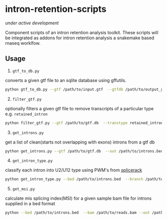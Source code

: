 # intron-retention-scripts

*under active development*

Component scripts of an intron retention analysis toolkit. These scripts will be integrated as addons for intron retention analysis a snakemake based rnaseq worklfow. 

## Usage

1. `gtf_to_db.py`

converts a given gtf file to an sqlite database using gffutils. 

```bash
python gtf_to_db.py --gtf /path/to/input.gtf  --gtfdb /path/to/output_gtf.db
```

2. `filter_gtf.py`

optionally filters a given gtf file to remove transcripts of a particular type e.g. `retained_intron`

```bash
python filter_gtf.py --gtf /path/to/gtf.db  --transtype retained_intron -out /path/to/output.txt
```

3. `get_introns.py`

get a list of clean(starts not overlapping with exons) introns from a gtf db

```bash
python get_introns.py --gtf /path/to/gtf.db  --out /path/to/introns.bed
```

4. `get_intron_type.py`

classify each intron into U2/U12 type using PWM's from [splicerack](http://katahdin.mssm.edu/splice/index.cgi?database=spliceNew)

```bash
python get_intron_type.py --bed /path/to/introns.bed  --branch /path/to/branch.pwm --don /path/to/don.pwm --genome /path/to/genome.fa --out /path/to/intronType.xls
```

5. `get_msi.py`

calculate mis splicing index(MSI) for a given sample bam file for introns supplied in a bed format

```bash
python --bed /path/to/introns.bed  --bam /path/to/reads.bam --out /path/to/msi.xls
```

